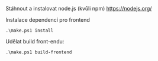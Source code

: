 Stáhnout a instalovat node.js (kvůli npm)
https://nodejs.org/


Instalace dependencí pro frontend

`.\make.ps1 install`


Udělat build front-endu:

`.\make.ps1 build-frontend`
